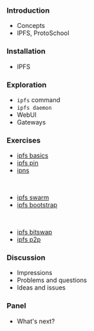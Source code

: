 ### Introduction

- Concepts
- IPFS, ProtoSchool

### Installation

- IPFS

### Exploration

- ```ipfs``` command
- ```ipfs daemon```
- WebUI
- Gateways

### Exercises

- [ipfs basics](../exercises/IPFS-Basics.md)
- [ipfs pin](../exercises/IPFS-Pin.md)
- [ipns](../exercises/IPFS-IPNS.md)

<br>

- [ipfs swarm](../exercises/IPFS-Swarm.md)
- [ipfs bootstrap](../exercises/IPFS-Bootstrap.md)

<br>

- [ipfs bitswap](../exercises/IPFS-Bitswap.md)
- [ipfs p2p](../exercises/IPFS-P2P.md)

### Discussion

- Impressions
- Problems and questions
- Ideas and issues

### Panel

- What's next?

